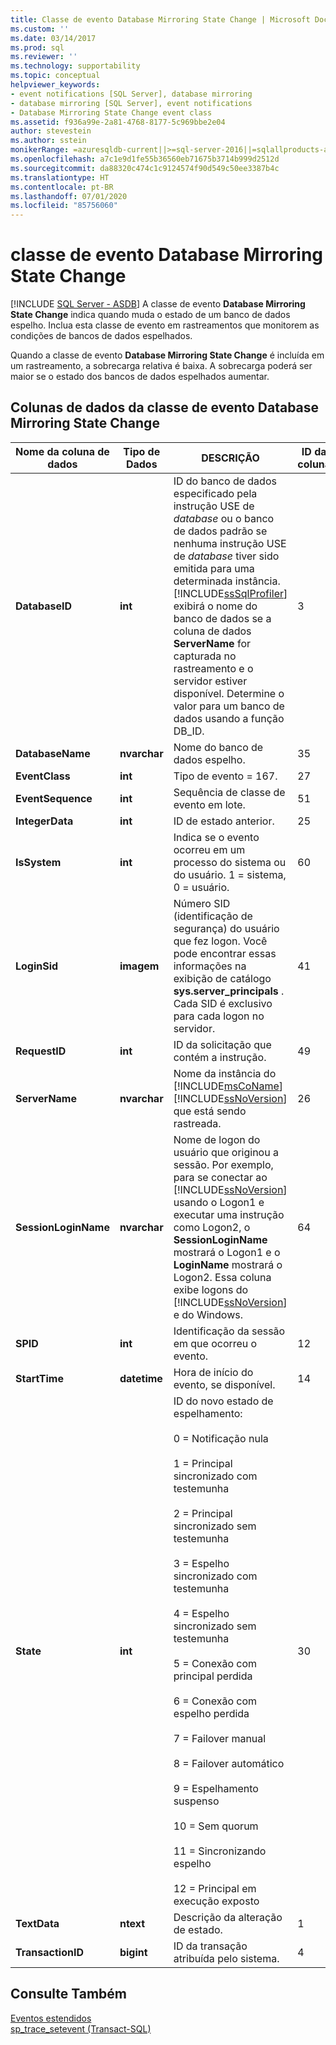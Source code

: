 ```yaml
---
title: Classe de evento Database Mirroring State Change | Microsoft Docs
ms.custom: ''
ms.date: 03/14/2017
ms.prod: sql
ms.reviewer: ''
ms.technology: supportability
ms.topic: conceptual
helpviewer_keywords:
- event notifications [SQL Server], database mirroring
- database mirroring [SQL Server], event notifications
- Database Mirroring State Change event class
ms.assetid: f936a99e-2a81-4768-8177-5c969bbe2e04
author: stevestein
ms.author: sstein
monikerRange: =azuresqldb-current||>=sql-server-2016||=sqlallproducts-allversions||>=sql-server-linux-2017||=azuresqldb-mi-current
ms.openlocfilehash: a7c1e9d1fe55b36560eb71675b3714b999d2512d
ms.sourcegitcommit: da88320c474c1c9124574f90d549c50ee3387b4c
ms.translationtype: HT
ms.contentlocale: pt-BR
ms.lasthandoff: 07/01/2020
ms.locfileid: "85756060"
---
```

# <a name="database-mirroring-state-change-event-class"></a>classe de evento Database Mirroring State Change
[!INCLUDE [SQL Server - ASDB](../../includes/applies-to-version/sql-asdb.md)]
  A classe de evento **Database Mirroring State Change** indica quando muda o estado de um banco de dados espelho. Inclua esta classe de evento em rastreamentos que monitorem as condições de bancos de dados espelhados.  
  
 Quando a classe de evento **Database Mirroring State Change** é incluída em um rastreamento, a sobrecarga relativa é baixa. A sobrecarga poderá ser maior se o estado dos bancos de dados espelhados aumentar.  
  
## <a name="data-database-mirroring-state-change-event-class-data-columns"></a>Colunas de dados da classe de evento Database Mirroring State Change  
  
|Nome da coluna de dados|Tipo de Dados|DESCRIÇÃO|ID da coluna|Filtrável|  
|----------------------|---------------|-----------------|---------------|----------------|  
|**DatabaseID**|**int**|ID do banco de dados especificado pela instrução USE de *database* ou o banco de dados padrão se nenhuma instrução USE de *database* tiver sido emitida para uma determinada instância. [!INCLUDE[ssSqlProfiler](../../includes/sssqlprofiler-md.md)] exibirá o nome do banco de dados se a coluna de dados **ServerName** for capturada no rastreamento e o servidor estiver disponível. Determine o valor para um banco de dados usando a função DB_ID.|3|Sim|  
|**DatabaseName**|**nvarchar**|Nome do banco de dados espelho.|35|Sim|  
|**EventClass**|**int**|Tipo de evento = 167.|27|Não|  
|**EventSequence**|**int**|Sequência de classe de evento em lote.|51|Não|  
|**IntegerData**|**int**|ID de estado anterior.|25|Sim|  
|**IsSystem**|**int**|Indica se o evento ocorreu em um processo do sistema ou do usuário. 1 = sistema, 0 = usuário.|60|Sim|  
|**LoginSid**|**imagem**|Número SID (identificação de segurança) do usuário que fez logon. Você pode encontrar essas informações na exibição de catálogo **sys.server_principals** . Cada SID é exclusivo para cada logon no servidor.|41|Sim|  
|**RequestID**|**int**|ID da solicitação que contém a instrução.|49|Sim|  
|**ServerName**|**nvarchar**|Nome da instância do [!INCLUDE[msCoName](../../includes/msconame-md.md)] [!INCLUDE[ssNoVersion](../../includes/ssnoversion-md.md)] que está sendo rastreada.|26|Não|  
|**SessionLoginName**|**nvarchar**|Nome de logon do usuário que originou a sessão. Por exemplo, para se conectar ao [!INCLUDE[ssNoVersion](../../includes/ssnoversion-md.md)] usando o Logon1 e executar uma instrução como Logon2, o **SessionLoginName** mostrará o Logon1 e o **LoginName** mostrará o Logon2. Essa coluna exibe logons do [!INCLUDE[ssNoVersion](../../includes/ssnoversion-md.md)] e do Windows.|64|Sim|  
|**SPID**|**int**|Identificação da sessão em que ocorreu o evento.|12|Sim|  
|**StartTime**|**datetime**|Hora de início do evento, se disponível.|14|Sim|  
|**State**|**int**|ID do novo estado de espelhamento:<br /><br /> 0 = Notificação nula<br /><br /> 1 = Principal sincronizado com testemunha<br /><br /> 2 = Principal sincronizado sem testemunha<br /><br /> 3 = Espelho sincronizado com testemunha<br /><br /> 4 = Espelho sincronizado sem testemunha<br /><br /> 5 = Conexão com principal perdida<br /><br /> 6 = Conexão com espelho perdida<br /><br /> 7 = Failover manual<br /><br /> 8 = Failover automático<br /><br /> 9 = Espelhamento suspenso<br /><br /> 10 = Sem quorum<br /><br /> 11 = Sincronizando espelho<br /><br /> 12 = Principal em execução exposto|30|Sim|  
|**TextData**|**ntext**|Descrição da alteração de estado.|1|Sim|  
|**TransactionID**|**bigint**|ID da transação atribuída pelo sistema.|4|Sim|  
  
## <a name="see-also"></a>Consulte Também  
 [Eventos estendidos](../../relational-databases/extended-events/extended-events.md)   
 [sp_trace_setevent &#40;Transact-SQL&#41;](../../relational-databases/system-stored-procedures/sp-trace-setevent-transact-sql.md)  
  
  
